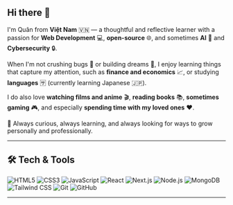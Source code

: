 ## Hi there 👋

I'm Quân from **Việt Nam** 🇻🇳 — a thoughtful and reflective learner with a passion for **Web Development** 💻, **open-source** 🌐, and sometimes **AI** 🤖 and **Cybersecurity** 🔒.  

When I'm not crushing bugs 🐛 or building dreams 🚀, I enjoy learning things that capture my attention, such as **finance and economics** 📈, or studying **languages** 🈂️ (currently learning Japanese 🇯🇵).  

I do also love **watching films and anime** 🎬, **reading books** 📚, **sometimes gaming** 🎮, and especially **spending time with my loved ones** ❤️.  

🌱 Always curious, always learning, and always looking for ways to grow personally and professionally.

---

## 🛠️ Tech & Tools

![HTML5](https://img.shields.io/badge/HTML5-E34F26?logo=html5&logoColor=white)
![CSS3](https://img.shields.io/badge/CSS3-1572B6?logo=css3&logoColor=white)
![JavaScript](https://img.shields.io/badge/JavaScript-F7DF1E?logo=javascript&logoColor=black)
![React](https://img.shields.io/badge/React-20232A?logo=react&logoColor=61DAFB)
![Next.js](https://img.shields.io/badge/Next.js-000000?logo=nextdotjs&logoColor=white)
![Node.js](https://img.shields.io/badge/Node.js-43853D?logo=node.js&logoColor=white)
![MongoDB](https://img.shields.io/badge/MongoDB-4EA94B?logo=mongodb&logoColor=white)
![Tailwind CSS](https://img.shields.io/badge/Tailwind_CSS-38B2AC?logo=tailwind-css&logoColor=white)
![Git](https://img.shields.io/badge/Git-F05032?logo=git&logoColor=white)
![GitHub](https://img.shields.io/badge/GitHub-181717?logo=github&logoColor=white)

---

